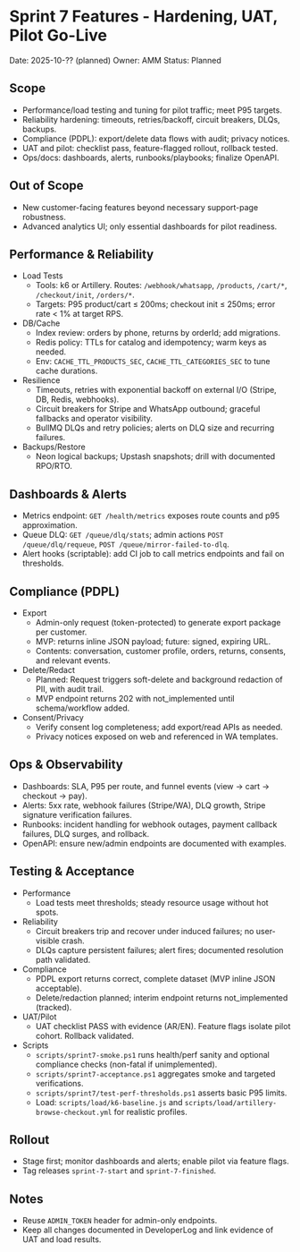 # Sprint 7 Features - Hardening, UAT, Pilot Go-Live

Date: 2025-10-?? (planned)
Owner: AMM
Status: Planned

## Scope
- Performance/load testing and tuning for pilot traffic; meet P95 targets.
- Reliability hardening: timeouts, retries/backoff, circuit breakers, DLQs, backups.
- Compliance (PDPL): export/delete data flows with audit; privacy notices.
- UAT and pilot: checklist pass, feature-flagged rollout, rollback tested.
- Ops/docs: dashboards, alerts, runbooks/playbooks; finalize OpenAPI.

## Out of Scope
- New customer-facing features beyond necessary support-page robustness.
- Advanced analytics UI; only essential dashboards for pilot readiness.

## Performance & Reliability
- Load Tests
  - Tools: k6 or Artillery. Routes: `/webhook/whatsapp`, `/products`, `/cart/*`, `/checkout/init`, `/orders/*`.
  - Targets: P95 product/cart ≤ 200ms; checkout init ≤ 250ms; error rate < 1% at target RPS.
- DB/Cache
  - Index review: orders by phone, returns by orderId; add migrations.
  - Redis policy: TTLs for catalog and idempotency; warm keys as needed.
  - Env: `CACHE_TTL_PRODUCTS_SEC`, `CACHE_TTL_CATEGORIES_SEC` to tune cache durations.
- Resilience
  - Timeouts, retries with exponential backoff on external I/O (Stripe, DB, Redis, webhooks).
  - Circuit breakers for Stripe and WhatsApp outbound; graceful fallbacks and operator visibility.
  - BullMQ DLQs and retry policies; alerts on DLQ size and recurring failures.
- Backups/Restore
  - Neon logical backups; Upstash snapshots; drill with documented RPO/RTO.

## Dashboards & Alerts
- Metrics endpoint: `GET /health/metrics` exposes route counts and p95 approximation.
- Queue DLQ: `GET /queue/dlq/stats`; admin actions `POST /queue/dlq/requeue`, `POST /queue/mirror-failed-to-dlq`.
- Alert hooks (scriptable): add CI job to call metrics endpoints and fail on thresholds.

## Compliance (PDPL)
- Export
  - Admin-only request (token-protected) to generate export package per customer.
  - MVP: returns inline JSON payload; future: signed, expiring URL.
  - Contents: conversation, customer profile, orders, returns, consents, and relevant events.
- Delete/Redact
  - Planned: Request triggers soft-delete and background redaction of PII, with audit trail.
  - MVP endpoint returns 202 with not_implemented until schema/workflow added.
- Consent/Privacy
  - Verify consent log completeness; add export/read APIs as needed.
  - Privacy notices exposed on web and referenced in WA templates.

## Ops & Observability
- Dashboards: SLA, P95 per route, and funnel events (view → cart → checkout → pay).
- Alerts: 5xx rate, webhook failures (Stripe/WA), DLQ growth, Stripe signature verification failures.
- Runbooks: incident handling for webhook outages, payment callback failures, DLQ surges, and rollback.
- OpenAPI: ensure new/admin endpoints are documented with examples.

## Testing & Acceptance
- Performance
  - Load tests meet thresholds; steady resource usage without hot spots.
- Reliability
  - Circuit breakers trip and recover under induced failures; no user-visible crash.
  - DLQs capture persistent failures; alert fires; documented resolution path validated.
- Compliance
  - PDPL export returns correct, complete dataset (MVP inline JSON acceptable).
  - Delete/redaction planned; interim endpoint returns not_implemented (tracked).
- UAT/Pilot
  - UAT checklist PASS with evidence (AR/EN). Feature flags isolate pilot cohort. Rollback validated.
- Scripts
  - `scripts/sprint7-smoke.ps1` runs health/perf sanity and optional compliance checks (non-fatal if unimplemented).
  - `scripts/sprint7-acceptance.ps1` aggregates smoke and targeted verifications.
  - `scripts/sprint7/test-perf-thresholds.ps1` asserts basic P95 limits.
  - Load: `scripts/load/k6-baseline.js` and `scripts/load/artillery-browse-checkout.yml` for realistic profiles.

## Rollout
- Stage first; monitor dashboards and alerts; enable pilot via feature flags.
- Tag releases `sprint-7-start` and `sprint-7-finished`.

## Notes
- Reuse `ADMIN_TOKEN` header for admin-only endpoints.
- Keep all changes documented in DeveloperLog and link evidence of UAT and load results.
